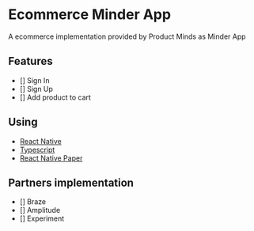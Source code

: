 # Ecommerce Minder App
A ecommerce implementation provided by Product Minds as Minder App

## Features
- [] Sign In 
- [] Sign Up
- [] Add product to cart

## Using
- [React Native](https://reactnative.dev)
- [Typescript](https://www.typescriptlang.org)
- [React Native Paper](https://callstack.github.io/react-native-paper/docs/guides/getting-started)

## Partners implementation
- [] Braze
- [] Amplitude
- [] Experiment